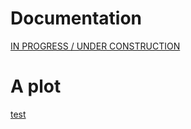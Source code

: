 # Documentation
[IN PROGRESS / UNDER CONSTRUCTION](https://sebolden.github.io/reddit/docs/documentation.md)

# A plot
[test](https://sebolden.github.io/reddit/docs/fem_heatmap.html)
